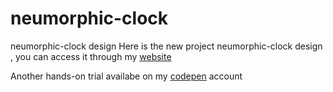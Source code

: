 # neumorphic-clock
neumorphic-clock design
Here is the new project neumorphic-clock design , you can access it through my [website](https://neumorphic-clock-omega.vercel.app/)

Another hands-on trial availabe on my [codepen](https://codepen.io/bhargavkadali39/pen/BawBrQM) account
